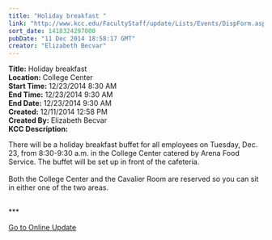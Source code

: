 ```yaml
---
title: "Holiday breakfast "
link: "http://www.kcc.edu/FacultyStaff/update/Lists/Events/DispForm.aspx?ID=685"
sort_date: 1418324297000
pubDate: "11 Dec 2014 18:58:17 GMT"
creator: "Elizabeth Becvar"
---
```


<div><b>Title:</b> Holiday breakfast </div>
<div><b>Location:</b> College Center</div>
<div><b>Start Time:</b> 12/23/2014 8:30 AM</div>
<div><b>End Time:</b> 12/23/2014 9:30 AM</div>
<div><b>End Date:</b> 12/23/2014 9:30 AM</div>
<div><b>Created:</b> 12/11/2014 12:58 PM</div>
<div><b>Created By:</b> Elizabeth Becvar</div>
<div><b>KCC Description:</b> <div class="ExternalClass06B3CC04A41B44CEB60DFE43C987FD2E"><p>There will be a holiday breakfast buffet for all employees on Tuesday, Dec. 23, from 8:30-9:30 a.m. in the College Center catered by Arena Food Service. The buffet will be set up in front of the cafeteria.<br /><br />Both the College Center and the Cavalier Room are reserved so you can sit in either one of the two areas.<br /></p>
<p><br />***</p>
<p><a href="/FacultyStaff/update/Pages/dailyupdate.aspx">Go to Online Update</a><br /> <br /></p></div></div>
